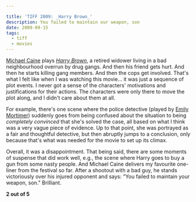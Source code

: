 ```yaml
---

title: 'TIFF 2009: _Harry Brown_'
description: You failed to maintain our weapon, son
date: 2009-09-15
tags:
  - tiff
  - movies
---
```


[Michael Caine](http://www.imdb.com/name/nm0000323/) plays [_Harry Brown_](http://www.imdb.com/title/tt1289406/), a retired widower living in a bad neighbourhood overrun by drug gangs. And then his friend gets hurt. And then he starts killing gang members. And then the cops get involved. That's what I felt like when I was watching this movie... it was just a sequence of plot events. I never got a sense of the characters' motivations and justifications for their actions. The characters were only there to move the plot along, and I didn't care about them at all.  
  
For example, there's one scene where the police detective (played by [Emily Mortimer](http://www.imdb.com/name/nm0607865/)) suddenly goes from being confused about the situation to being _completely convinced_ that she's solved the case, all based on what I think was a very vague piece of evidence. Up to that point, she was portrayed as a fair and thoughtful detective, but then abruptly jumps to a conclusion, only because that's what was needed for the movie to set up its climax.  
  
Overall, it was a disappointment. That being said, there are some moments of suspense that did work well, e.g., the scene where Harry goes to buy a gun from some nasty people. And Michael Caine delivers my favourite one-liner from the festival so far. After a shootout with a bad guy, he stands victoriously over his injured opponent and says: "You failed to maintain your weapon, son." Brilliant.  
  
**2 out of 5**